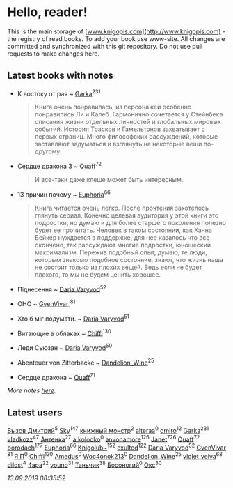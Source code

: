 # Hello, reader!
This is the main storage of [www.knigopis.com](http://www.knigopis.com) - the registry of read books.
To add your book use www-site. All changes are committed and synchronized with this git repository.
Do not use pull requests to make changes here.


## Latest books with notes
* К востоку от рая ~ [Garka](users/115/115753719718250012620-google)<sup>231</sup>
    > Книга очень понравилась, из персонажей особенно понравились Ли и Калеб. Гармонично сочетается у Стейнбека описания жизни отдельных личностей и глобальных мировых  событий. История Трасков и Гамельтонов захватывает с первых страниц. Много философских рассуждений, которые заставляют задуматься и взглянуть на некоторые вещи по-другому.

* Сердце дракона 3 ~ [Quaff](users/122/12267158-vkontakte)<sup>72</sup>
    > И все-таки даже клеше может быть интересным.

* 13 причин почему ~ [Euphoria](users/106/106304994652616315178-google)<sup>66</sup>
    > Книга читается очень легко. После прочтения захотелось глянуть сериал. Конечно целевая аудитория у этой книги это подростки, но думаю и для более старшего поколения полезно будет ее прочитать. Человек в таком состоянии, как Ханна Бейкер нуждается в поддержке, для нее казалось что все окончено, так рассуждают многие подростки, юношеский максимализм. Пережив подобный опыт, думаю, те люди, которым знакомо подобное состояние, знают, что жизнь наша не состоит только из плохих вещей.  Ведь если не будет плохого, то мы не будем ценить хорошее.

* Піднесення ~ [Daria Varyvod](users/829/829893410524253-facebook)<sup>52</sup>

* ОНО ~ [GvenVivar ](users/158/158266434925901-facebook)<sup>81</sup>

* Хто б міг подумати. ~ [Daria Varyvod](users/829/829893410524253-facebook)<sup>51</sup>

* Витающие в облаках ~ [Chiffi](users/105/105831994080785626680-google)<sup>130</sup>

* Леди Сьюзан ~ [Daria Varyvod](users/829/829893410524253-facebook)<sup>50</sup>

* Abenteuer von Zitterbacke ~ [Dandelion_Wine](users/586/58602788-vkontakte)<sup>25</sup>

* Сердце дракона ~ [Quaff](users/122/12267158-vkontakte)<sup>71</sup>


_More notes [here](latest_books_with_notes.md)._


## Latest users
[Бызов Дмитрий](users/114/1146684568850703-facebook)<sup>5</sup> 
[Sky](users/118/118049897850017649660-google)<sup>147</sup> 
[книжный монстр](users/112/112827366114582937203-google)<sup>2</sup> 
[alteraa](users/289/289714610-vkontakte)<sup>0</sup> 
[dmiro](users/571/5714115-vkontakte)<sup>12</sup> 
[Garka](users/115/115753719718250012620-google)<sup>231</sup> 
[vladkozz](users/572/57239276-vkontakte)<sup>47</sup> 
[Антенка](users/118/118158645037334943900-google)<sup>27</sup> 
[a.kolodko](users/898/89847972-vkontakte)<sup>0</sup> 
[anvonamore](users/595/5957175-vkontakte)<sup>126</sup> 
[Janet](users/108/108113656204404967440-google)<sup>726</sup> 
[Quaff](users/122/12267158-vkontakte)<sup>72</sup> 
[borodach](users/157/15706320-vkontakte)<sup>177</sup> 
[Euphoria](users/106/106304994652616315178-google)<sup>66</sup> 
[Knigolub~](users/111/111878597279669641685-google)<sup>152</sup> 
[exulted](users/100/100599204551896265722-google)<sup>122</sup> 
[Daria Varyvod](users/829/829893410524253-facebook)<sup>52</sup> 
[GvenVivar ](users/158/158266434925901-facebook)<sup>81</sup> 
[Я П](users/945/9459928506407080566-mailru)<sup>0</sup> 
[Chiffi](users/105/105831994080785626680-google)<sup>130</sup> 
[Amedus](users/110/110264801141878066061-google)<sup>0</sup> 
[Woc4onok213](users/103/103474005216004236389-google)<sup>0</sup> 
[Dandelion_Wine](users/586/58602788-vkontakte)<sup>25</sup> 
[violet_velva](users/116/116961712580551399099-google)<sup>68</sup> 
[dilost](users/102/10206471247373307-facebook)<sup>4</sup> 
[4apa](users/117/117392596378069249667-google)<sup>22</sup> 
[youno](users/302/302928912-vkontakte)<sup>31</sup> 
[Таньчик](users/209/2096581563762610-facebook)<sup>38</sup> 
[Босоногий](users/109/109052178227950452885-google)<sup>0</sup> 
[Окс](users/102/102536471289425216982-google)<sup>30</sup> 


_13.09.2019 08:35:52_
